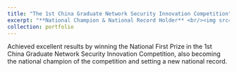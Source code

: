 ```yaml
---
title: "The 1st China Graduate Network Security Innovation Competition"
excerpt: "**National Champion & National Record Holder** <br/><img src='/images/1stwangan.png'>"
collection: portfolio
---
```


Achieved excellent results by winning the National First Prize in the 1st China Graduate Network Security Innovation Competition, also becoming the national champion of the competition and setting a new national record.
